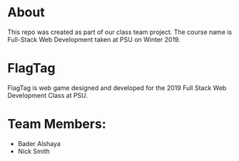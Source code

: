 # About
This repo was created as part of our class team project.
The course name is Full-Stack Web Development taken at PSU on Winter 2019.

# FlagTag
FlagTag is web game designed and developed for the 2019 Full Stack Web Development Class at PSU.

# Team Members:
  - Bader Alshaya
  - Nick Smith
